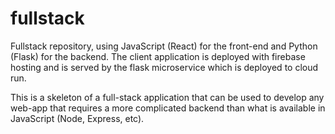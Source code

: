 # fullstack
Fullstack repository, using JavaScript (React) for the front-end and Python (Flask) for the backend. The client application is deployed with firebase hosting and is served by the flask microservice which is deployed to cloud run. 

This is a skeleton of a full-stack application that can be used to develop any web-app that requires a more complicated backend than what is available in JavaScript (Node, Express, etc).
